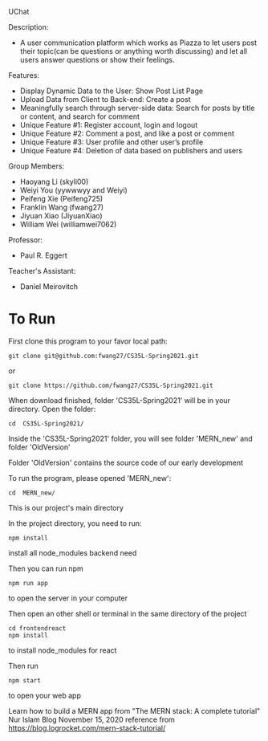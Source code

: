 UChat

Description:
- A user communication platform which works as Piazza to let users post their topic(can be questions or anything worth discussing) and let all users answer questions or show their feelings.

Features:
- Display Dynamic Data to the User: Show Post List Page
- Upload Data from Client to Back-end: Create a post 
- Meaningfully search through server-side data: Search for posts by title or content, and search for comment
- Unique Feature #1: Register account, login and logout
- Unique Feature #2: Comment a post, and like a post or comment
- Unique Feature #3: User profile and other user’s profile 
- Unique Feature #4: Deletion of data based on publishers and users

Group Members:
- Haoyang Li (skyli00)
- Weiyi You (yywwwyy and Weiyi)
- Peifeng Xie (Peifeng725)
- Franklin Wang (fwang27)
- Jiyuan Xiao (JiyuanXiao)
- William Wei (williamwei7062)

Professor:<br />
- Paul R. Eggert

Teacher's Assistant:<br />
- Daniel Meirovitch

# To Run
First clone this program to your favor local path:
```
git clone git@github.com:fwang27/CS35L-Spring2021.git
```
or
```
git clone https://github.com/fwang27/CS35L-Spring2021.git
```
When download finished, folder 'CS35L-Spring2021' will be in your directory. Open the folder: 
```
cd  CS35L-Spring2021/
```
Inside the 'CS35L-Spring2021' folder, you will see folder 'MERN_new' and folder 'OldVersion'

Folder 'OldVersion' contains the source code of our early development 

To run the program, please opened 'MERN_new':
```
cd  MERN_new/
```
This is our project's main directory

In the project directory, you need to run:
```
npm install
```
install all node_modules backend need

Then you can run npm
```
npm run app
```
to open the server in your computer

Then open an other shell or terminal
in the same directory of the project
```
cd frontendreact
npm install
```
to install node_modules for react

Then run 
```
npm start
```
to open your web app

Learn how to build a MERN app from "The MERN stack: A complete tutorial" Nur Islam Blog November 15, 2020 
reference from https://blog.logrocket.com/mern-stack-tutorial/ 

